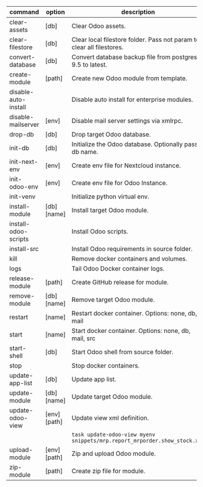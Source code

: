 | command              | option       | description                                                               |
| -------------------- | ------------ | ------------------------------------------------------------------------- |
| clear-assets         | [db]         | Clear Odoo assets.                                                        |
| clear-filestore      | [db]         | Clear local filestore folder. Pass not param to clear all filestores.     |
| convert-database     | [db]         | Convert database backup file from postgres 9.5 to latest.                 |
| create-module        | [path]       | Create new Odoo module from template.                                     |
| disable-auto-install |              | Disable auto install for enterprise modules.                              |
| disable-mailserver   | [env]        | Disable mail server settings via xmlrpc.                                  |
| drop-db              | [db]         | Drop target Odoo database.                                                |
| init-db              | [db]         | Initialize the Odoo database. Optionally pass db name.                    |
| init-next-env        | [env]        | Create env file for Nextcloud instance.                                   |
| init-odoo-env        | [env]        | Create env file for Odoo Instance.                                        |
| init-venv            |              | Initialize python virtual env.                                            |
| install-module       | [db] [name]  | Install target Odoo module.                                               |
| install-odoo-scripts |              | Install Odoo scripts.                                                     |
| install-src          |              | Install Odoo requirements in source folder.                               |
| kill                 |              | Remove docker containers and volumes.                                     |
| logs                 |              | Tail Odoo Docker container logs.                                          |
| release-module       | [path]       | Create GitHub release for module.                                         |
| remove-module        | [db] [name]  | Remove target Odoo module.                                                |
| restart              | [name]       | Restart docker container. Options: none, db, mail                         |
| start                | [name]       | Start docker container. Options: none, db, mail, src                      |
| start-shell          | [db]         | Start Odoo shell from source folder.                                      |
| stop                 |              | Stop docker containers.                                                   |
| update-app-list      | [db]         | Update app list.                                                          |
| update-module        | [db] [name]  | Update target Odoo module.                                                |
| update-odoo-view     | [env] [path] | Update view xml definition.                                               |
|                      |              | `task update-odoo-view myenv snippets/mrp.report_mrporder.show_stock.xml` |
| upload-module        | [env] [path] | Zip and upload Odoo module.                                               |
| zip-module           | [path]       | Create zip file for module.                                               |